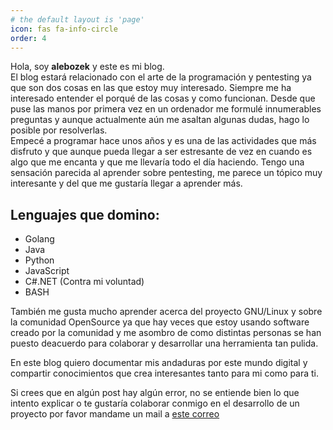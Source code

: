 ```yaml
---
# the default layout is 'page'
icon: fas fa-info-circle
order: 4
---
```


Hola, soy **alebozek** y este es mi blog.<br> 
El blog estará relacionado con el arte de la programación y pentesting ya que son dos cosas en las que estoy muy interesado. Siempre me ha interesado entender el porqué de las cosas y como funcionan. Desde que puse las manos por primera vez en un ordenador me formulé innumerables preguntas y aunque actualmente aún me asaltan algunas dudas, hago lo posible por resolverlas. <br>Empecé a programar hace unos años y es una de las actividades que más disfruto y que aunque pueda llegar a ser estresante de vez en cuando es algo que me encanta y que me llevaría todo el día haciendo. Tengo una sensación parecida al aprender sobre pentesting, me parece un tópico muy interesante y del que me gustaría llegar a aprender más.

## Lenguajes que domino:
- Golang
- Java
- Python
- JavaScript
- C#.NET (Contra mi voluntad)
- BASH

También me gusta mucho aprender acerca del proyecto GNU/Linux y sobre la comunidad OpenSource ya que hay veces que estoy usando software creado por la comunidad y me asombro de como distintas personas se han puesto deacuerdo para colaborar y desarrollar una herramienta tan pulida.

En este blog quiero documentar mis andaduras por este mundo digital y compartir conocimientos que crea interesantes tanto para mi como para ti.


Si crees que en algún post hay algún error, no se entiende bien lo que intento explicar o te gustaría colaborar conmigo en el desarrollo de un proyecto por favor mandame un mail a [este correo](mailto:th3.m0th@disroot.org)
